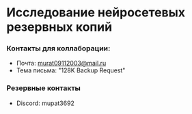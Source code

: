 # Исследование нейросетевых резервных копий  
### Контакты для коллаборации:  
- Почта: murat09112003@mail.ru  
- Тема письма: "128K Backup Request" 
### Резервные контакты    
- Discord: mupat3692
